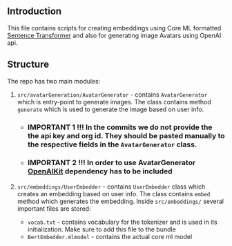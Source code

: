 ## Introduction

This file contains scripts for creating embeddings using Core ML formatted [Sentence Transformer](https://huggingface.co/sentence-transformers/all-MiniLM-L6-v2) and also for generating image Avatars using OpenAI api.


## Structure

The repo has two main modules:

1. `src/avatarGeneration/AvatarGenerator` - contains `AvatarGenerator` which is entry-point to generate images. The class contains method `generate` which is used to generate the image based on user info. 
   - ### IMPORTANT 1 !!!  In the commits we do not provide the the api key and org id. They should be pasted manually to the respective fields in the `AvatarGenerator` class.
   - ### IMPORTANT 2 !!!  In order to use AvatarGenerator [OpenAIKit](https://github.com/OpenDive/OpenAIKit) dependency has to be included

2. `src/embeddings/UserEmbedder` - contains `UserEmbedder` class which creates an embedding based on user info. The class contains `embed` method which generates the embedding. Inside `src/embeddings/` several important files are stored:
   - `vocab.txt` - contains vocabulary for the tokenizer and is used in its initialization. Make sure to add this file to the bundle
   - `BertEmbedder.mlmodel` - contains the actual core ml model
  

